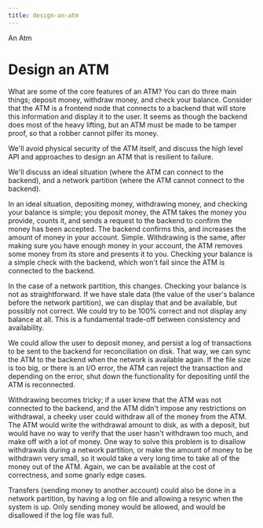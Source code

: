 ```yaml
---
title: design-an-atm
---
```


An Atm

# Design an ATM

What are some of the core features of an ATM? You can do three main
things; deposit money, withdraw money, and check your balance. Consider
that the ATM is a frontend node that connects to a backend that will
store this information and display it to the user. It seems as though
the backend does most of the heavy lifting, but an ATM must be made to
be tamper proof, so that a robber cannot pilfer its money.

We\'ll avoid physical security of the ATM itself, and discuss the high
level API and approaches to design an ATM that is resilient to failure.

We\'ll discuss an ideal situation (where the ATM can connect to the
backend), and a network partition (where the ATM cannot connect to the
backend).

In an ideal situation, depositing money, withdrawing money, and checking
your balance is simple; you deposit money, the ATM takes the money you
provide, counts it, and sends a request to the backend to confirm the
money has been accepted. The backend confirms this, and increases the
amount of money in your account. Simple. Withdrawing is the same, after
making sure you have enough money in your account, the ATM removes some
money from its store and presents it to you. Checking your balance is a
simple check with the backend, which won\'t fail since the ATM is
connected to the backend.

In the case of a network partition, this changes. Checking your balance
is not as straightforward. If we have stale data (the value of the
user\'s balance before the network partition), we can display that and
be available, but possibly not correct. We could try to be 100% correct
and not display any balance at all. This is a fundamental trade-off
between consistency and availability.

We could allow the user to deposit money, and persist a log of
transactions to be sent to the backend for reconciliation on disk. That
way, we can sync the ATM to the backend when the network is available
again. If the file size is too big, or there is an I/O error, the ATM
can reject the transaction and depending on the error, shut down the
functionality for depositing until the ATM is reconnected.

Withdrawing becomes tricky; if a user knew that the ATM was not
connected to the backend, and the ATM didn\'t impose any restrictions on
withdrawal, a cheeky user could withdraw all of the money from the ATM.
The ATM would write the withdrawal amount to disk, as with a deposit,
but would have no way to verify that the user hasn\'t withdrawn too
much, and make off with a lot of money. One way to solve this problem is
to disallow withdrawals during a network partition, or make the amount
of money to be withdrawn very small, so it would take a very long time
to take all of the money out of the ATM. Again, we can be available at
the cost of correctness, and some gnarly edge cases.

Transfers (sending money to another account) could also be done in a
network partition, by having a log on file and allowing a resync when
the system is up. Only sending money would be allowed, and would be
disallowed if the log file was full.
